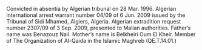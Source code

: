  Convicted in absentia by Algerian tribunal on 28 Mar. 1996. Algerian 
international arrest warrant number 04/09 of 6 Jun. 2009 issued by the Tribunal 
of Sidi Mhamed, Algiers, Algeria. Algerian extradition request number 2307/09 
of 3 Sep. 2009, presented to Malian authorities. Father’s name was Benazouz 
Nail. Mother’s name is Belkheiri Oum El Kheir. Member of The Organization of 
Al-Qaida in the Islamic Maghreb (QE.T.14.01.)

